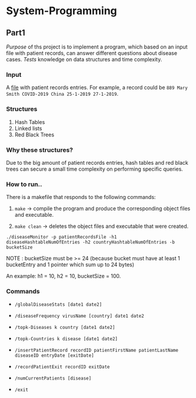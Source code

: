 # System-Programming

## Part1 
*Purpose* of ths project is to implement a program, which based on an input file with patient records, can answer different questions about disease cases. 
*Tests* knowledge on data structures and time complexity.

### Input
A [file](small.txt) with patient records entries. For example, a record could be ```889 Mary Smith COVID-2019 China 25-1-2019 27-1-2019```.

### Structures
1. Hash Tables
2. Linked lists
3. Red Black Trees

### Why these structures?
Due to the big amount of patient records entries, hash tables and red black trees can secure a small time complexity on performing specific queries.

### How to run..
There is a makefile that responds to the following commands:

  1. ```make``` -> compile the program and produce the corresponding object files and executable.

  2. ```make clean``` -> deletes the object files and executable that were created.

```./diseaseMonitor -p patientRecordsFile -h1 diseaseHashtableNumOfEntries -h2 countryHashtableNumOfEntries -b bucketSize```

NOTE : bucketSize must be >= 24 (because bucket must have at least 1 bucketEntry and 1 pointer which sum up to 24 bytes)

An example: h1 = 10, h2 = 10, bucketSize = 100.   

### Commands

* ```/globalDiseaseStats [date1 date2]```

* ```/diseaseFrequency virusName [country] date1 date2```

* ```/topk-Diseases k country [date1 date2]```

* ```/topk-Countries k disease [date1 date2]```

* ```/insertPatientRecord recordID patientFirstName patientLastName diseaseID entryDate [exitDate]```

* ```/recordPatientExit recordID exitDate```

* ```/numCurrentPatients [disease]```

* ```/exit```

